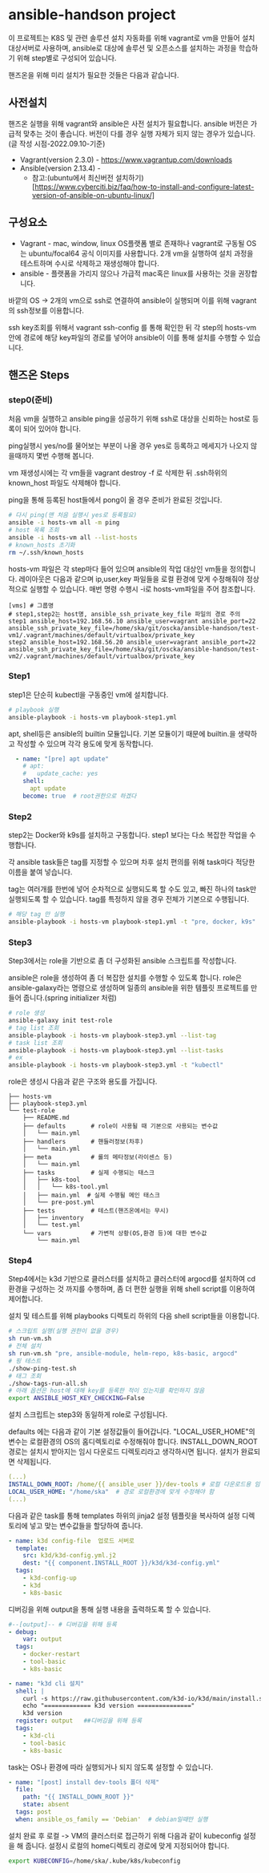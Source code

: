 # ansible-handson project

이 프로젝트는 K8S 및 관련 솔루션 설치 자동화를 위해 vagrant로 vm을 만들어 설치 대상서버로 사용하며, ansible로 대상에 솔루션 및 오픈소스를 설치하는 과정을 학습하기 위해 step별로 구성되어 있습니다.

핸즈온을 위해 미리 설치가 필요한 것들은 다음과 같습니다.

## 사전설치

핸즈온 실행을 위해 vagrant와 ansible은 사전 설치가 필요합니다. 
ansible 버전은 가급적 맞추는 것이 좋습니다. 버전이 다를 경우 실행 자체가 되지 않는 경우가 있습니다.
(글 작성 시점-2022.09.10-기준)

- Vagrant(version 2.3.0) - https://www.vagrantup.com/downloads
- Ansible(version 2.13.4) -  
  - 참고:(ubuntu에서 최신버전 설치하기)[https://www.cyberciti.biz/faq/how-to-install-and-configure-latest-version-of-ansible-on-ubuntu-linux/]

## 구성요소

- Vagrant - mac, window, linux OS플랫폼 별로 존재하나 vagrant로 구동될 OS는 ubuntu/focal64 공식 이미지를 사용합니다. 2개 vm을 실행하여 설치 과정을 테스트하며 수시로 삭제하고 재생성해야 합니다.
- ansible - 플랫폼을 가리지 않으나 가급적 mac혹은 linux를 사용하는 것을 권장합니다.

바깥의 OS -> 2개의 vm으로 ssh로 연결하여 ansible이 실행되며 이를 위해 vagrant의 ssh정보를 이용합니다. 

ssh key조회를 위해서 vagrant ssh-config 를 통해 확인한 뒤 각 step의 hosts-vm안에 경로에 해당 key파일의 경로를 넣어야 ansible이 이를 통해 설치를 수행할 수 있습니다.

## 핸즈온 Steps

### step0(준비)

처음 vm을 실행하고 ansible ping을 성공하기 위해 ssh로 대상을 신뢰하는 host로 등록이 되어 있어야 합니다.

ping실행시 yes/no를 물어보는 부분이 나올 경우 yes로 등록하고 메세지가 나오지 않을때까지 몇번 수행해 봅니다.

vm 재생성시에는 각 vm들을 vagrant destroy -f 로 삭제한 뒤 .ssh하위의 known_host 파일도 삭제해야 합니다.

ping을 통해 등록된 host들에서 pong이 올 경우 준비가 완료된 것입니다.

```bash
# 다시 ping(맨 처음 실행시 yes로 등록필요)
ansible -i hosts-vm all -m ping
# host 목록 조회
ansible -i hosts-vm all --list-hosts
# known_hosts 초기화
rm ~/.ssh/known_hosts
```

hosts-vm 파일은 각 step마다 들어 있으며 ansible의 작업 대상인 vm들을 정의합니다. 레이아웃은 다음과 같으며 ip,user,key 파일들을 로컬 환경에 맞게 수정해줘야 정상적으로 실행할 수 있습니다. 매번 명령 수행시 -i로 hosts-vm파일을 주어 참조합니다.

```
[vms] # 그룹명
# step1,step2는 host명, ansible_ssh_private_key_file 파일의 경로 주의
step1 ansible_host=192.168.56.10 ansible_user=vagrant ansible_port=22 ansible_ssh_private_key_file=/home/ska/git/oscka/ansible-handson/test-vm1/.vagrant/machines/default/virtualbox/private_key
step2 ansible_host=192.168.56.20 ansible_user=vagrant ansible_port=22 ansible_ssh_private_key_file=/home/ska/git/oscka/ansible-handson/test-vm2/.vagrant/machines/default/virtualbox/private_key
```

### Step1

step1은 단순히 kubectl을 구동중인 vm에 설치합니다.

```bash
# playbook 실행
ansible-playbook -i hosts-vm playbook-step1.yml
```

apt, shell등은 ansible의 builtin 모듈입니다. 기본 모듈이기 때문에 builtin.을 생략하고 작성할 수 있으며 각각 용도에 맞게 동작합니다.

```yaml
  - name: "[pre] apt update"
    # apt:
    #   update_cache: yes
    shell:
      apt update
    become: true  # root권한으로 하겠다
```

### Step2

step2는 Docker와 k9s를 설치하고 구동합니다. step1 보다는 다소 복잡한 작업을 수행합니다.

각 ansible task들은 tag를 지정할 수 있으며 차후 설치 편의를 위해 task마다 적당한 이름을 붙여 넣습니다.

tag는 여러개를 한번에 넣어 순차적으로 실행되도록 할 수도 있고, 빠진 하나의 task만 실행되도록 할 수 있습니다. tag를 특정하지 않을 경우 전체가 기본으로 수행됩니다.

```bash
# 해당 tag 만 실행
ansible-playbook -i hosts-vm playbook-step1.yml -t "pre, docker, k9s"
```

### Step3

Step3에서는 role을 기반으로 좀 더 구성화된 ansible 스크립트를 작성합니다.

ansible은 role을 생성하여 좀 더 복잡한 설치를 수행할 수 있도록 합니다. role은 ansible-galaxy라는 명령으로 생성하며 일종의 ansible을 위한 템플릿 프로젝트를 만들어 줍니다.(spring initializer 처럼)

```bash
# role 생성
ansible-galaxy init test-role 
# tag list 조회
ansible-playbook -i hosts-vm playbook-step3.yml --list-tag 
# task list 조회
ansible-playbook -i hosts-vm playbook-step3.yml --list-tasks
# ex
ansible-playbook -i hosts-vm playbook-step3.yml -t "kubectl"
```

role은 생성시 다음과 같은 구조와 용도를 가집니다.

```
├── hosts-vm
├── playbook-step3.yml
└── test-role
    ├── README.md
    ├── defaults       # role이 사용될 때 기본으로 사용되는 변수값
    │   └── main.yml
    ├── handlers       # 핸들러정보(차후)
    │   └── main.yml
    ├── meta           # 롤의 메타정보(라이센스 등)
    │   └── main.yml
    ├── tasks          # 실제 수행되는 태스크
    │   ├── k8s-tool
    │   │   └── k8s-tool.yml
    │   ├── main.yml  # 실제 수행될 메인 태스크
    │   └── pre-post.yml
    ├── tests          # 테스트(핸즈온에서는 무시)
    │   ├── inventory
    │   └── test.yml
    └── vars           # 가변적 상황(OS,환경 등)에 대한 변수값
        └── main.yml
```

### Step4

Step4에서는 k3d 기반으로 클러스터를 설치하고 클러스터에 argocd를 설치하여 cd환경을 구성하는 것 까지를 수행하며, 좀 더 편한 실행을 위해 shell script를 이용하여 제어합니다.

설치 및 테스트를 위해 playbooks 디렉토리 하위의 다음 shell script들을 이용합니다.

```bash
# 스크립트 실행(실행 권한이 없을 경우)
sh run-vm.sh
# 전체 설치
sh run-vm.sh "pre, ansible-module, helm-repo, k8s-basic, argocd"
# 핑 테스트
./show-ping-test.sh
# 태그 조회
./show-tags-run-all.sh
# 아래 옵션은 host에 대해 key를 등록한 적이 있는지를 확인하지 않음
export ANSIBLE_HOST_KEY_CHECKING=False
```

설치 스크립트는 step3와 동일하게 role로 구성됩니다.

defaults 에는 다음과 같이 기본 설정값들이 들어갑니다. "LOCAL_USER_HOME"의 변수는 로컬환경의 OS의 홈디렉토리로 수정해줘야 합니다.
INSTALL_DOWN_ROOT 경로는 설치시 받아지는 임시 다운로드 디렉토리라고 생각하시면 됩니다. 설치가 완료되면 삭제됩니다.

```yaml
(...)
INSTALL_DOWN_ROOT: /home/{{ ansible_user }}/dev-tools # 로컬 다운로드용 임시공간
LOCAL_USER_HOME: "/home/ska"  # 경로 로컬환경에 맞게 수정해야 함
(...)
```

다음과 같은 task를 통해 templates 하위의 jinja2 설정 템플릿을 복사하여 설정 디렉토리에 넣고 맞는 변수값들을 할당하여 줍니다.

```yaml
- name: k3d config-file  업로드 서버로
  template:
    src: k3d/k3d-config.yml.j2
    dest: "{{ component.INSTALL_ROOT }}/k3d/k3d-config.yml"
  tags: 
    - k3d-config-up
    - k3d 
    - k8s-basic
```

디버깅을 위해 output을 통해 실행 내용을 출력하도록 할 수 있습니다.

```yaml
#--[output]-- # 디버깅을 위해 등록
- debug:
    var: output
  tags: 
    - docker-restart
    - tool-basic
    - k8s-basic

- name: "k3d cli 설치"
  shell: |
    curl -s https://raw.githubusercontent.com/k3d-io/k3d/main/install.sh | TAG={{K3D_TAG_VER}} bash
    echo "============= k3d version ==============="
    k3d version
  register: output   ##디버깅을 위해 등록
  tags: 
    - k3d-cli
    - tool-basic
    - k8s-basic
```

task는 OS나 환경에 따라 실행되거나 되지 않도록 설정할 수 있습니다.

```yaml
- name: "[post] install dev-tools 폴더 삭제"
  file:   
    path: "{{ INSTALL_DOWN_ROOT }}"
    state: absent
  tags: post
  when: ansible_os_family == 'Debian'  # debian일때만 실행
```

설치 완료 후 로컬 -> VM의 클러스터로 접근하기 위해 다음과 같이 kubeconfig 설정을 해 줍니다. 설정시 로컬의 home디렉토리 경로에 맞게 지정되어야 합니다.

```bash
export KUBECONFIG=/home/ska/.kube/k8s/kubeconfig
```

